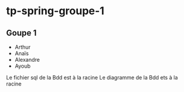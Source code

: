 # tp-spring-groupe-1

## Goupe 1 

- Arthur
- Anaïs
- Alexandre
- Ayoub

Le fichier sql de la Bdd est à la racine
Le diagramme de la Bdd ets à la racine
